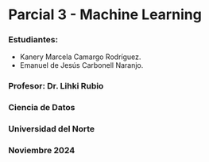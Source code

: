 # Parcial 3 - Machine Learning

### Estudiantes:
- Kanery Marcela Camargo Rodríguez.
- Emanuel de Jesús Carbonell Naranjo.

### Profesor: Dr. Lihki Rubio 

### Ciencia de Datos

### Universidad del Norte

### Noviembre 2024
